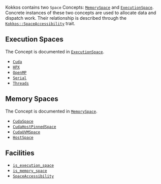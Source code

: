 Kokkos contains two `Space` Concepts: [`MemorySpace`](Kokkos%3A%3AMemorySpaceConcept) and [`ExecutionSpace`](Kokkos%3A%3AExecutionSpaceConcept).
Concrete instances of these two concepts are used to allocate data and dispatch work. Their relationship is described through 
the [`Kokkos::SpaceAccessibility`](Kokkos%3A%3ASpaceAccessibility) trait.

## Execution Spaces

  The Concept is documented in [`ExecutionSpace`](Kokkos%3A%3AExecutionSpaceConcept).

  * [`Cuda`](Kokkos%3A%3ACuda)
  * [`HPX`](Kokkos%3A%3AHPX)
  * [`OpenMP`](Kokkos%3A%3AOpenMP)
  * [`Serial`](Kokkos%3A%3ASerial)
  * [`Threads`](Kokkos%3A%3AThreads)

## Memory Spaces

  The Concept is documented in [`MemorySpace`](Kokkos%3A%3AMemorySpaceConcept).

  * [`CudaSpace`](Kokkos%3A%3ACudaSpace)
  * [`CudaHostPinnedSpace`](Kokkos%3A%3ACudaHostPinnedSpace)
  * [`CudaUVMSpace`](Kokkos%3A%3ACudaUVMSpace)
  * [`HostSpace`](Kokkos%3A%3AHostSpace)

## Facilities

  * [`is_execution_space`](Kokkos%3A%3AExecutionSpaceConcept)
  * [`is_memory_space`](Kokkos%3A%3AMemorySpaceConcept)
  * [`SpaceAccessibility`](Kokkos%3A%3ASpaceAccessibility)

